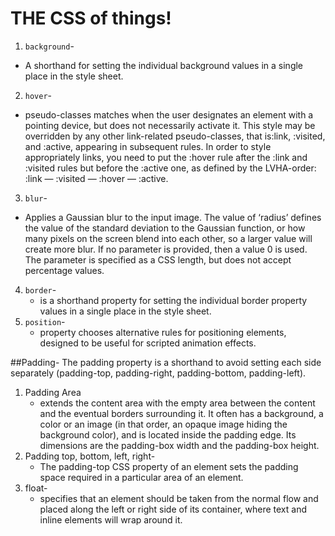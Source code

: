# THE CSS of things!

1. `background`-
  * A shorthand for setting the individual background values in a single place in the style sheet.
2. `hover`-
  * pseudo-classes matches when the user designates an element with a pointing device, but does not necessarily activate it. This style may be overridden by any other link-related pseudo-classes, that is:link, :visited, and :active, appearing in subsequent rules. In order to style appropriately links, you need to put the :hover rule after the :link and :visited rules but before the :active one, as defined by the LVHA-order: :link — :visited — :hover — :active.
3. `blur`-
  * Applies a Gaussian blur to the input image. The value of ‘radius’ defines the value of the standard deviation to the Gaussian function, or how many pixels on the screen blend into each other, so a larger value will create more blur. If no parameter is provided, then a value 0 is used. The parameter is specified as a CSS length, but does not accept percentage values.
4. `border`-
   * is a shorthand property for setting the individual border property values in a single place in the style sheet.
5. `position`-
   * property chooses alternative rules for positioning elements, designed to be useful for scripted animation effects.



##Padding-
The padding property is a shorthand to avoid setting each side separately (padding-top, padding-right, padding-bottom, padding-left).
1. Padding Area
   * extends the content area with the empty area between the content and the eventual borders surrounding it. It often has a background, a color or an image (in that order, an opaque image hiding the background color), and is located inside the padding edge. Its dimensions are the padding-box width and the padding-box height.
2. Padding top, bottom, left, right-
   * The padding-top CSS property of an element sets the padding space required in a particular area of an element.
3. float-
   * specifies that an element should be taken from the normal flow and placed along the left or right side of its container, where text and inline elements will wrap around it.
  
  
